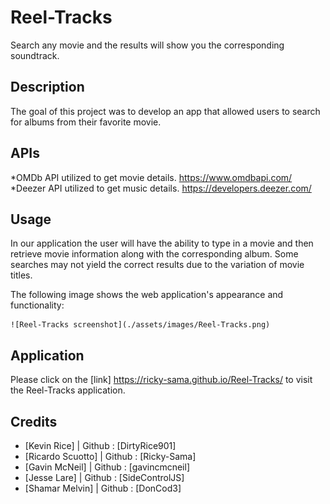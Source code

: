 # Reel-Tracks

Search any movie and the results will show you the corresponding soundtrack.

## Description

The goal of this project was to develop an app that allowed users to search for albums from their favorite movie.

## APIs 
*OMDb API utilized to get movie details. https://www.omdbapi.com/
*Deezer API utilized to get music details. https://developers.deezer.com/

## Usage

In our application the user will have the ability to type in a movie and then retrieve movie information along with the corresponding album. Some searches
may not yield the correct results due to the variation of movie titles. 

The following image shows the web application's appearance and functionality:

    
    ![Reel-Tracks screenshot](./assets/images/Reel-Tracks.png)
    

## Application

Please click on the [link] https://ricky-sama.github.io/Reel-Tracks/ to visit the Reel-Tracks application. 

## Credits

  * [Kevin Rice] | Github : [DirtyRice901]
  * [Ricardo Scuotto] | Github : [Ricky-Sama]
  * [Gavin McNeil] | Github : [gavincmcneil]
  * [Jesse Lare] | Github : [SideControlJS]
  * [Shamar Melvin] | Github : [DonCod3]